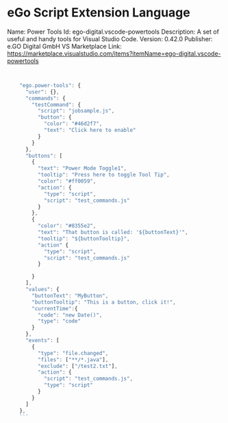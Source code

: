 # eGo Script Extension Language

Name: Power Tools
Id: ego-digital.vscode-powertools
Description: A set of useful and handy tools for Visual Studio Code.
Version: 0.42.0
Publisher: e.GO Digital GmbH
VS Marketplace Link: https://marketplace.visualstudio.com/items?itemName=ego-digital.vscode-powertools




```js


    "ego.power-tools": {
      "user": {},
      "commands": {
        "testCommand": {
          "script": "jobsample.js",
          "button": {
            "color": "#46d2f7",
            "text": "Click here to enable"
          }
        }
      },
      "buttons": [
        {
          "text": "Power Mode Toggle1",
          "tooltip": "Press here to toggle Tool Tip",
          "color": "#ff0059",
          "action": {
            "type": "script",
            "script": "test_commands.js"
          }
        },
        {
          "color": "#8355e2",
          "text": "That button is called: '${buttonText}'",
          "tooltip": "${buttonTooltip}",
          "action" {
            "type": "script",
            "script": "test_commands.js"
          }

        }
      ],
      "values": {
        "buttonText": "MyButton",
        "buttonTooltip": "This is a button, click it!",
        "currentTime":{
          "code": "new Date()",
          "type": "code"
        }
      },
      "events": [
        {
          "type": "file.changed",
          "files": ["**/*.java"],
          "exclude": ["/test2.txt"],
          "action": {
            "script": "test_commands.js",
            "type": "script"
          }
        }
      ]
    },
    ```